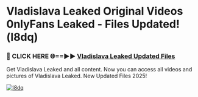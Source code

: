 # Vladislava Leaked Original Videos 0nlyFans Leaked - Files Updated! (l8dq)

<h3>🔴 CLICK HERE 🌐==►► <a href="https://tinyurl.com/x26r9saj" rel="nofollow">Vladislava Leaked Updated Files</a></h3>

Get Vladislava Leaked and all content. Now you can access all videos and pictures of Vladislava Leaked. New Updated Files 2025!

[![l8dq](https://i.imgur.com/LkgZPqh.gif)](https://tinyurl.com/x26r9saj)
